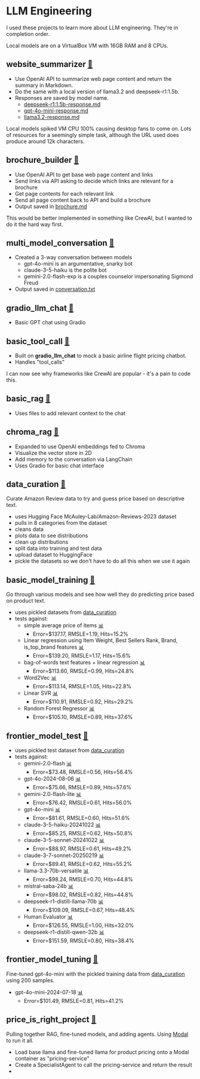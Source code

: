# LLM Engineering
I used these projects to learn more about LLM engineering. They're in completion order.

Local models are on a VirtualBox VM with 16GB RAM and 8 CPUs.

## website_summarizer [🔗](website_summarizer)
- Use OpenAI API to summarize web page content and return the summary in Markdown.
- Do the same with a local version of llama3.2 and deepseek-r1:1.5b.
- Responses are saved by model name.
    - [deepseek-r1:1.5b-response.md](website_summarizer/deepseek-r1:1.5b-response.md)
    - [gpt-4o-mini-response.md](website_summarizer/gpt-4o-mini-response.md)
    - [llama3.2-response.md](website_summarizer/llama3.2-response.md)

Local models spiked VM CPU 100% causing desktop fans to come on. Lots of resources for a seemingly simple task, although the URL used does produce around 12k characters.

## brochure_builder [🔗](brochure_builder)
- Use OpenAI API to get base web page content and links
- Send links via API asking to decide which links are relevant for a brochure
- Get page contents for each relevant link
- Send all page content back to API and build a brochure
- Output saved in [brochure.md](brochure_builder/brochure.md)

This would be better implemented in something like CrewAI, but I wanted to do it the hard way first.

## multi_model_conversation [🔗](multi_model_conversation)
- Created a 3-way conversation between models
    - gpt-4o-mini is an argumentative, snarky bot
    - claude-3-5-haiku is the polite bot
    - gemini-2.0-flash-exp is a couples counselor impersonating Sigmond Freud
- Output saved in [conversation.txt](multi_model_conversation/conversation.txt)

## gradio_llm_chat [🔗](gradio_llm_chat)
- Basic GPT chat using Gradio

## basic_tool_call [🔗](basic_tool_call)
- Built on **gradio_llm_chat** to mock a basic airline flight pricing chatbot.
- Handles "tool_calls"

I can now see why frameworks like CrewAI are popular - it's a pain to code this.

## basic_rag [🔗](basic_rag)
- Uses files to add relevant context to the chat

## chroma_rag [🔗](chroma_rag)
- Expanded to use OpenAI embeddings fed to Chroma
- Visualize the vector store in 2D
- Add memory to the conversation via LangChain
- Uses Gradio for basic chat interface

## data_curation [🔗](data_curation)
Curate Amazon Review data to try and guess price based on descriptive text.
- uses Hugging Face McAuley-Lab/Amazon-Reviews-2023 dataset
- pulls in 8 categories from the dataset
- cleans data
- plots data to see distributions
- clean up distributions
- split data into training and test data
- upload dataset to HuggingFace
- pickle the datasets so we don't have to do all this when we use it again

## basic_model_training [🔗](basic_model_training)
Go through various models and see how well they do predicting price based on product text.
- uses pickled datasets from [data_curation](data_curation)
- tests against:
  - simple average price of items [📊](basic_model_training/average_pricer.png)
    - Error=\$137.17, RMSLE=1.19, Hits=15.2%
  - Linear regression using Item Weight, Best Sellers Rank, Brand, is_top_brand features [📊](basic_model_training/linear_regression_pricer.png)
    - Error=\$139.20, RMSLE=1.17, Hits=15.6%
  - bag-of-words text features + linear regression [📊](basic_model_training/bow_lr_pricer.png)
    - Error=\$113.60, RMSLE=0.99, Hits=24.8%
  - Word2Vec [📊](basic_model_training/word2vec_lr_pricer.png)
    - Error=\$113.14, RMSLE=1.05, Hits=22.8%
  - Linear SVR [📊](basic_model_training/svr_pricer.png)
    - Error=\$110.91, RMSLE=0.92, Hits=29.2%
  - Random Forest Regressor [📊](basic_model_training/random_forest_pricer.png)
    - Error=\$105.10, RMSLE=0.89, Hits=37.6%

## frontier_model_test [🔗](frontier_model_test)
- uses pickled test dataset from [data_curation](data_curation)
- tests against:
  - gemini-2.0-flash [📊](frontier_model_test/gemini-2.0-flash.png)
    - Error=\$73.48, RMSLE=0.56, Hits=56.4%
  - gpt-4o-2024-08-06 [📊](frontier_model_test/gpt-4o-2024-08-06.png)
    - Error=\$75.66, RMSLE=0.89, Hits=57.6%
  - gemini-2.0-flash-lite [📊](frontier_model_test/gemini-2.0-flash-lite.png)
    - Error=\$76.42, RMSLE=0.61, Hits=56.0%
  - gpt-4o-mini [📊](frontier_model_test/gpt-4o-mini.png)
    - Error=\$81.61, RMSLE=0.60, Hits=51.6%
  - claude-3-5-haiku-20241022 [📊](frontier_model_test/claude-3-5-haiku-20241022.png)
    - Error=\$85.25, RMSLE=0.62, Hits=50.8%
  - claude-3-5-sonnet-20241022 [📊](frontier_model_test/claude-3-5-sonnet-20241022.png)
    - Error=\$88.97, RMSLE=0.61, Hits=49.2%
  - claude-3-7-sonnet-20250219 [📊](frontier_model_test/claude-3-7-sonnet-20250219.png)
    - Error=\$89.41, RMSLE=0.62, Hits=55.2%
  - llama-3.3-70b-versatile [📊](frontier_model_test/llama-3.3-70b-versatile.png)
    - Error=\$98.24, RMSLE=0.70, Hits=44.8%
  - mistral-saba-24b [📊](frontier_model_test/mistral-saba-24b.png)
    - Error=\$98.02, RMSLE=0.82, Hits=44.8%
  - deepseek-r1-distill-llama-70b [📊](frontier_model_test/deepseek-r1-distill-llama-70b.png)
    - Error=\$109.09, RMSLE=0.67, Hits=48.4%
  - Human Evaluator [📊](frontier_model_test/human_pricer.png)
    - Error=\$126.55, RMSLE=1.00, Hits=32.0%
  - deepseek-r1-distill-qwen-32b [📊](frontier_model_test/deepseek-r1-distill-qwen-32b.png)
    - Error=\$151.59, RMSLE=0.80, Hits=38.4%

## frontier_model_tuning [🔗](frontier_model_tuning)
Fine-tuned gpt-4o-mini with the pickled training data from [data_curation](data_curation) using 200 samples.
- gpt-4o-mini-2024-07-18 [📊](frontier_model_tuning/gpt_fine_tuned.png)
    - Error=\$101.49, RMSLE=0.81, Hits=41.2%

## price_is_right_project [🔗](price_is_right_project)
Pulling together RAG, fine-tuned models, and adding agents. Using [Modal](https://modal.com/) to run it all.
- Load base llama and fine-tuned llama for product pricing onto a Modal container as "pricing-service"
- Create a SpecialistAgent to call the pricing-service and return the result
- 